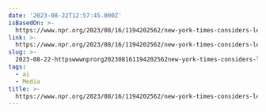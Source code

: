 ```yaml
---
date: '2023-08-22T12:57:45.000Z'
isBasedOn: >-
  https://www.npr.org/2023/08/16/1194202562/new-york-times-considers-legal-action-against-openai-as-copyright-tensions-swirl
link: >-
  https://www.npr.org/2023/08/16/1194202562/new-york-times-considers-legal-action-against-openai-as-copyright-tensions-swirl
slug: >-
  2023-08-22-httpswwwnprorg202308161194202562new-york-times-considers-legal-action-against-openai-as-copyright-tensions-swirl
tags:
  - ai
  - Media
title: >-
  https://www.npr.org/2023/08/16/1194202562/new-york-times-considers-legal-action-against-openai-as-copyright-tensions-swirl
---
```


